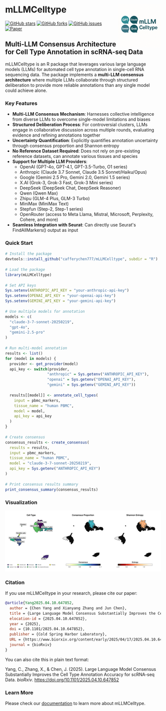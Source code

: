 # mLLMCelltype <img src="man/figures/logo.png" align="right" height="139" alt="mLLMCelltype logo" />

[![GitHub stars](https://img.shields.io/github/stars/cafferychen777/mLLMCelltype?style=social)](https://github.com/cafferychen777/mLLMCelltype/stargazers)
[![GitHub forks](https://img.shields.io/github/forks/cafferychen777/mLLMCelltype?style=social)](https://github.com/cafferychen777/mLLMCelltype/network/members)
[![GitHub issues](https://img.shields.io/github/issues/cafferychen777/mLLMCelltype?style=social)](https://github.com/cafferychen777/mLLMCelltype/issues)
[![Paper](https://img.shields.io/badge/bioRxiv-10.1101%2F2025.04.10.647852-blue)](https://www.biorxiv.org/content/10.1101/2025.04.10.647852v1)

## Multi-LLM Consensus Architecture for Cell Type Annotation in scRNA-seq Data

mLLMCelltype is an R package that leverages various large language models (LLMs) for automated cell type annotation in single-cell RNA sequencing data. The package implements a **multi-LLM consensus architecture** where multiple LLMs collaborate through structured deliberation to provide more reliable annotations than any single model could achieve alone.

### Key Features

* **Multi-LLM Consensus Mechanism**: Harnesses collective intelligence from diverse LLMs to overcome single-model limitations and biases
* **Structured Deliberation Process**: For controversial clusters, LLMs engage in collaborative discussion across multiple rounds, evaluating evidence and refining annotations together
* **Uncertainty Quantification**: Explicitly quantifies annotation uncertainty through consensus proportion and Shannon entropy
* **No Reference Dataset Required**: Does not rely on pre-existing reference datasets, can annotate various tissues and species
* **Support for Multiple LLM Providers**:
  - OpenAI (GPT-4o, GPT-4.1, GPT-3.5-Turbo, O1 series)
  - Anthropic (Claude 3.7 Sonnet, Claude 3.5 Sonnet/Haiku/Opus)
  - Google (Gemini 2.5 Pro, Gemini 2.0, Gemini 1.5 series)
  - X.AI (Grok-3, Grok-3 Fast, Grok-3 Mini series)
  - DeepSeek (DeepSeek Chat, DeepSeek Reasoner)
  - Qwen (Qwen Max)
  - Zhipu (GLM-4 Plus, GLM-3 Turbo)
  - MiniMax (MiniMax Text)
  - Stepfun (Step-2, Step-1 series)
  - OpenRouter (access to Meta Llama, Mistral, Microsoft, Perplexity, Cohere, and more)
* **Seamless Integration with Seurat**: Can directly use Seurat's FindAllMarkers() output as input

### Quick Start

```r
# Install the package
devtools::install_github("cafferychen777/mLLMCelltype", subdir = "R")

# Load the package
library(mLLMCelltype)

# Set API keys
Sys.setenv(ANTHROPIC_API_KEY = "your-anthropic-api-key")
Sys.setenv(OPENAI_API_KEY = "your-openai-api-key")
Sys.setenv(GEMINI_API_KEY = "your-gemini-api-key")

# Use multiple models for annotation
models <- c(
  "claude-3-7-sonnet-20250219",
  "gpt-4o",
  "gemini-2.5-pro"
)

# Run multi-model annotation
results <- list()
for (model in models) {
  provider <- get_provider(model)
  api_key <- switch(provider,
                   "anthropic" = Sys.getenv("ANTHROPIC_API_KEY"),
                   "openai" = Sys.getenv("OPENAI_API_KEY"),
                   "gemini" = Sys.getenv("GEMINI_API_KEY"))
  
  results[[model]] <- annotate_cell_types(
    input = pbmc_markers,
    tissue_name = "human PBMC",
    model = model,
    api_key = api_key
  )
}

# Create consensus
consensus_results <- create_consensus(
  results = results,
  input = pbmc_markers,
  tissue_name = "human PBMC",
  model = "claude-3-7-sonnet-20250219",
  api_key = Sys.getenv("ANTHROPIC_API_KEY")
)

# Print consensus results summary
print_consensus_summary(consensus_results)
```

### Visualization

<img src="https://raw.githubusercontent.com/cafferychen777/mLLMCelltype/main/images/mLLMCelltype_visualization.png" alt="mLLMCelltype Visualization" width="900"/>

### Citation

If you use mLLMCelltype in your research, please cite our paper:

```bibtex
@article{Yang2025.04.10.647852,
  author = {Chen Yang and Xianyang Zhang and Jun Chen},
  title = {Large Language Model Consensus Substantially Improves the Cell Type Annotation Accuracy for scRNA-seq Data},
  elocation-id = {2025.04.10.647852},
  year = {2025},
  doi = {10.1101/2025.04.10.647852},
  publisher = {Cold Spring Harbor Laboratory},
  URL = {https://www.biorxiv.org/content/early/2025/04/17/2025.04.10.647852},
  journal = {bioRxiv}
}
```

You can also cite this in plain text format:

Yang, C., Zhang, X., & Chen, J. (2025). Large Language Model Consensus Substantially Improves the Cell Type Annotation Accuracy for scRNA-seq Data. *bioRxiv*. https://doi.org/10.1101/2025.04.10.647852

### Learn More

Please check our [documentation](articles/01-introduction.html) to learn more about mLLMCelltype.
